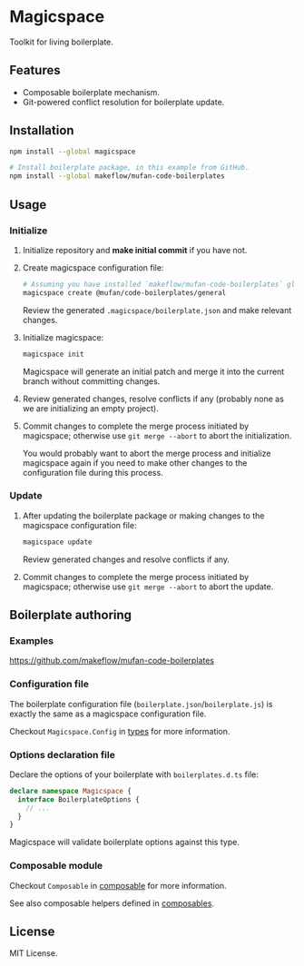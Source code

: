 # Magicspace

Toolkit for living boilerplate.

## Features

- Composable boilerplate mechanism.
- Git-powered conflict resolution for boilerplate update.

## Installation

```bash
npm install --global magicspace

# Install boilerplate package, in this example from GitHub.
npm install --global makeflow/mufan-code-boilerplates
```

## Usage

### Initialize

1. Initialize repository and **make initial commit** if you have not.

2. Create magicspace configuration file:

   ```bash
   # Assuming you have installed `makeflow/mufan-code-boilerplates` globally.
   magicspace create @mufan/code-boilerplates/general
   ```

   Review the generated `.magicspace/boilerplate.json` and make relevant changes.

3. Initialize magicspace:

   ```bash
   magicspace init
   ```

   Magicspace will generate an initial patch and merge it into the current branch without committing changes.

4. Review generated changes, resolve conflicts if any (probably none as we are initializing an empty project).

5. Commit changes to complete the merge process initiated by magicspace; otherwise use `git merge --abort` to abort the initialization.

   You would probably want to abort the merge process and initialize magicspace again if you need to make other changes to the configuration file during this process.

### Update

1. After updating the boilerplate package or making changes to the magicspace configuration file:

   ```bash
   magicspace update
   ```

   Review generated changes and resolve conflicts if any.

2. Commit changes to complete the merge process initiated by magicspace; otherwise use `git merge --abort` to abort the update.

## Boilerplate authoring

### Examples

https://github.com/makeflow/mufan-code-boilerplates

### Configuration file

The boilerplate configuration file (`boilerplate.json`/`boilerplate.js`) is exactly the same as a magicspace configuration file.

Checkout `Magicspace.Config` in [types](./packages/core/types.d.ts) for more information.

### Options declaration file

Declare the options of your boilerplate with `boilerplates.d.ts` file:

```ts
declare namespace Magicspace {
  interface BoilerplateOptions {
    // ...
  }
}
```

Magicspace will validate boilerplate options against this type.

### Composable module

Checkout `Composable` in [composable](./packages/core/src/library/file/composable.ts) for more information.

See also composable helpers defined in [composables](./packages/core/src/library/composables.ts).

## License

MIT License.
